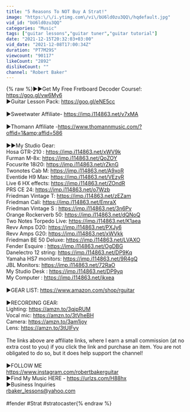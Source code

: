 ```yaml
---
title: "5 Reasons To NOT Buy A Strat!"
image: "https:\/\/i.ytimg.com\/vi\/bU6ld0zu3QQ\/hqdefault.jpg"
vid_id: "bU6ld0zu3QQ"
categories: "Music"
tags: ["guitar lessons","guitar tuner","guitar tutorial"]
date: "2021-12-15T20:32:03+03:00"
vid_date: "2021-12-08T17:00:34Z"
duration: "PT7M29S"
viewcount: "90117"
likeCount: "2892"
dislikeCount: ""
channel: "Robert Baker"
---
```

{% raw %}►►Get My Free Fretboard Decoder Course!: <a rel="nofollow" target="blank" href="https://goo.gl/vw6My6">https://goo.gl/vw6My6</a><br />►Guitar Lesson Pack: <a rel="nofollow" target="blank" href="https://goo.gl/eNE5cc">https://goo.gl/eNE5cc</a><br /><br />►Sweetwater Affiliate- <a rel="nofollow" target="blank" href="https://imp.i114863.net/v7xMA">https://imp.i114863.net/v7xMA</a><br /><br />►Thomann Affiliate - ​​<a rel="nofollow" target="blank" href="https://www.thomannmusic.com/?offid=1&amp;affid=586">https://www.thomannmusic.com/?offid=1&amp;affid=586</a><br /> <br />►►My Studio Gear:<br />Hosa GTR-210 : <a rel="nofollow" target="blank" href="https://imp.i114863.net/xWV9k">https://imp.i114863.net/xWV9k</a><br />Furman M-8x: <a rel="nofollow" target="blank" href="https://imp.i114863.net/QoZOY">https://imp.i114863.net/QoZOY</a><br />Focusrite 18i20: <a rel="nofollow" target="blank" href="https://imp.i114863.net/rZknG">https://imp.i114863.net/rZknG</a><br />Twonotes Cab M: <a rel="nofollow" target="blank" href="https://imp.i114863.net/A9xoR">https://imp.i114863.net/A9xoR</a><br />Eventide H9 Max: <a rel="nofollow" target="blank" href="https://imp.i114863.net/VEzyR">https://imp.i114863.net/VEzyR</a><br />Live 6 HX effects: <a rel="nofollow" target="blank" href="https://imp.i114863.net/ZOndR">https://imp.i114863.net/ZOndR</a><br />PRS CE 24: <a rel="nofollow" target="blank" href="https://imp.i114863.net/o7Wzb">https://imp.i114863.net/o7Wzb</a><br />Friedman Vintage T: <a rel="nofollow" target="blank" href="https://imp.i114863.net/zEZam">https://imp.i114863.net/zEZam</a><br />Friedman Cali: <a rel="nofollow" target="blank" href="https://imp.i114863.net/EmraX">https://imp.i114863.net/EmraX</a><br />Friedman Vintage S : <a rel="nofollow" target="blank" href="https://imp.i114863.net/3n6Pv">https://imp.i114863.net/3n6Pv</a><br />Orange Rockerverb 50: <a rel="nofollow" target="blank" href="https://imp.i114863.net/dQNoQ">https://imp.i114863.net/dQNoQ</a><br />Two Notes Torpedo Live: <a rel="nofollow" target="blank" href="https://imp.i114863.net/K1aea">https://imp.i114863.net/K1aea</a><br />Revv Amps D20: <a rel="nofollow" target="blank" href="https://imp.i114863.net/PXJy6">https://imp.i114863.net/PXJy6</a><br />Revv Amps G20: <a rel="nofollow" target="blank" href="https://imp.i114863.net/xWVkk">https://imp.i114863.net/xWVkk</a><br />Friedman BE 50 Deluxe: <a rel="nofollow" target="blank" href="https://imp.i114863.net/LVAXO">https://imp.i114863.net/LVAXO</a><br />Fender Esquire : <a rel="nofollow" target="blank" href="https://imp.i114863.net/OgDBG">https://imp.i114863.net/OgDBG</a><br />Danelectro 12 string: <a rel="nofollow" target="blank" href="https://imp.i114863.net/DP9Kq">https://imp.i114863.net/DP9Kq</a><br />Yamaha HS7 monitors: <a rel="nofollow" target="blank" href="https://imp.i114863.net/9R4gQ">https://imp.i114863.net/9R4gQ</a><br />JBL Monitors: <a rel="nofollow" target="blank" href="https://imp.i114863.net/72RaO">https://imp.i114863.net/72RaO</a><br />My Studio Desk : <a rel="nofollow" target="blank" href="https://imp.i114863.net/DP9yq">https://imp.i114863.net/DP9yq</a><br />My Computer : <a rel="nofollow" target="blank" href="https://imp.i114863.net/jkxea">https://imp.i114863.net/jkxea</a><br /><br />►GEAR LIST: <a rel="nofollow" target="blank" href="https://www.amazon.com/shop/rguitar">https://www.amazon.com/shop/rguitar</a><br /><br />►RECORDING GEAR:<br />Lighting: <a rel="nofollow" target="blank" href="https://amzn.to/3qjpRUM">https://amzn.to/3qjpRUM</a><br />Vocal mic: <a rel="nofollow" target="blank" href="https://amzn.to/3tVheBH">https://amzn.to/3tVheBH</a><br />Camera: <a rel="nofollow" target="blank" href="https://amzn.to/3am1joy">https://amzn.to/3am1joy</a><br />Lens: <a rel="nofollow" target="blank" href="https://amzn.to/3tUIFvy">https://amzn.to/3tUIFvy</a><br /><br />The links above are affiliate links, where I earn a small commission (at no extra cost to you) if you click the link and purchase an item. You are not obligated to do so, but it does help support the channel!<br /><br />►FOLLOW ME<br /><a rel="nofollow" target="blank" href="https://www.instagram.com/robertbakerguitar">https://www.instagram.com/robertbakerguitar</a><br />►Find My Music HERE - <a rel="nofollow" target="blank" href="https://urlzs.com/H88hx">https://urlzs.com/H88hx</a><br />►Business Inquiries<br />rbaker_lessons@yahoo.com<br /><br />#fender #Strat #stratocaster{% endraw %}
